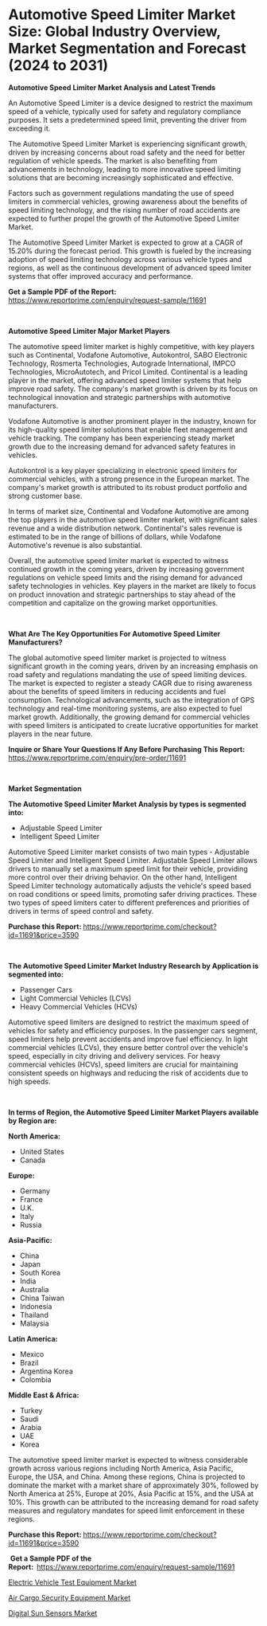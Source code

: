 <p><h1>Automotive Speed Limiter Market Size: Global Industry Overview, Market Segmentation and Forecast (2024 to 2031)</h1></p><p><strong>Automotive Speed Limiter Market Analysis and Latest Trends</strong></p>
<p><p>An Automotive Speed Limiter is a device designed to restrict the maximum speed of a vehicle, typically used for safety and regulatory compliance purposes. It sets a predetermined speed limit, preventing the driver from exceeding it.</p><p>The Automotive Speed Limiter Market is experiencing significant growth, driven by increasing concerns about road safety and the need for better regulation of vehicle speeds. The market is also benefiting from advancements in technology, leading to more innovative speed limiting solutions that are becoming increasingly sophisticated and effective.</p><p>Factors such as government regulations mandating the use of speed limiters in commercial vehicles, growing awareness about the benefits of speed limiting technology, and the rising number of road accidents are expected to further propel the growth of the Automotive Speed Limiter Market.</p><p>The Automotive Speed Limiter Market is expected to grow at a CAGR of 15.20% during the forecast period. This growth is fueled by the increasing adoption of speed limiting technology across various vehicle types and regions, as well as the continuous development of advanced speed limiter systems that offer improved accuracy and performance.</p></p>
<p><strong>Get a Sample PDF of the Report:&nbsp;</strong> <a href="https://www.reportprime.com/enquiry/request-sample/11691">https://www.reportprime.com/enquiry/request-sample/11691</a></p>
<p>&nbsp;</p>
<p><strong>Automotive Speed Limiter Major Market Players</strong></p>
<p><p>The automotive speed limiter market is highly competitive, with key players such as Continental, Vodafone Automotive, Autokontrol, SABO Electronic Technology, Rosmerta Technologies, Autograde International, IMPCO Technologies, MicroAutotech, and Pricol Limited. Continental is a leading player in the market, offering advanced speed limiter systems that help improve road safety. The company's market growth is driven by its focus on technological innovation and strategic partnerships with automotive manufacturers.</p><p>Vodafone Automotive is another prominent player in the industry, known for its high-quality speed limiter solutions that enable fleet management and vehicle tracking. The company has been experiencing steady market growth due to the increasing demand for advanced safety features in vehicles.</p><p>Autokontrol is a key player specializing in electronic speed limiters for commercial vehicles, with a strong presence in the European market. The company's market growth is attributed to its robust product portfolio and strong customer base.</p><p>In terms of market size, Continental and Vodafone Automotive are among the top players in the automotive speed limiter market, with significant sales revenue and a wide distribution network. Continental's sales revenue is estimated to be in the range of billions of dollars, while Vodafone Automotive's revenue is also substantial.</p><p>Overall, the automotive speed limiter market is expected to witness continued growth in the coming years, driven by increasing government regulations on vehicle speed limits and the rising demand for advanced safety technologies in vehicles. Key players in the market are likely to focus on product innovation and strategic partnerships to stay ahead of the competition and capitalize on the growing market opportunities.</p></p>
<p>&nbsp;</p>
<p><strong>What Are The Key Opportunities For Automotive Speed Limiter Manufacturers?</strong></p>
<p><p>The global automotive speed limiter market is projected to witness significant growth in the coming years, driven by an increasing emphasis on road safety and regulations mandating the use of speed limiting devices. The market is expected to register a steady CAGR due to rising awareness about the benefits of speed limiters in reducing accidents and fuel consumption. Technological advancements, such as the integration of GPS technology and real-time monitoring systems, are also expected to fuel market growth. Additionally, the growing demand for commercial vehicles with speed limiters is anticipated to create lucrative opportunities for market players in the near future.</p></p>
<p><strong>Inquire or Share Your Questions If Any Before Purchasing This Report:</strong> <a href="https://www.reportprime.com/enquiry/pre-order/11691">https://www.reportprime.com/enquiry/pre-order/11691</a></p>
<p>&nbsp;</p>
<p><strong>Market Segmentation</strong></p>
<p><strong>The Automotive Speed Limiter Market Analysis by types is segmented into:</strong></p>
<p><ul><li>Adjustable Speed Limiter</li><li>Intelligent Speed Limiter</li></ul></p>
<p><p>Automotive Speed Limiter market consists of two main types - Adjustable Speed Limiter and Intelligent Speed Limiter. Adjustable Speed Limiter allows drivers to manually set a maximum speed limit for their vehicle, providing more control over their driving behavior. On the other hand, Intelligent Speed Limiter technology automatically adjusts the vehicle's speed based on road conditions or speed limits, promoting safer driving practices. These two types of speed limiters cater to different preferences and priorities of drivers in terms of speed control and safety.</p></p>
<p><strong>Purchase this Report:&nbsp;</strong><a href="https://www.reportprime.com/checkout?id=11691&price=3590">https://www.reportprime.com/checkout?id=11691&price=3590</a></p>
<p>&nbsp;</p>
<p><strong>The Automotive Speed Limiter Market Industry Research by Application is segmented into:</strong></p>
<p><ul><li>Passenger Cars</li><li>Light Commercial Vehicles (LCVs)</li><li>Heavy Commercial Vehicles (HCVs)</li></ul></p>
<p><p>Automotive speed limiters are designed to restrict the maximum speed of vehicles for safety and efficiency purposes. In the passenger cars segment, speed limiters help prevent accidents and improve fuel efficiency. In light commercial vehicles (LCVs), they ensure better control over the vehicle's speed, especially in city driving and delivery services. For heavy commercial vehicles (HCVs), speed limiters are crucial for maintaining consistent speeds on highways and reducing the risk of accidents due to high speeds.</p></p>
<p>&nbsp;</p>
<p><strong>In terms of Region, the Automotive Speed Limiter Market Players available by Region are:</strong></p>
<p>
    <p> <strong> North America: </strong>
        <ul>
            <li>United States</li>
            <li>Canada</li>
        </ul>
        </p> 
    <p> <strong> Europe: </strong>
        <ul>
            <li>Germany</li>
            <li>France</li>
            <li>U.K.</li>
            <li>Italy</li>
            <li>Russia</li>
        </ul>
        </p> 
    <p> <strong> Asia-Pacific: </strong>
        <ul>
            <li>China</li>
            <li>Japan</li>
            <li>South Korea</li>
            <li>India</li>
            <li>Australia</li>
            <li>China Taiwan</li>
            <li>Indonesia</li>
            <li>Thailand</li>
            <li>Malaysia</li>
        </ul>
        </p> 
    <p> <strong> Latin America: </strong>
        <ul>
            <li>Mexico</li>
            <li>Brazil</li>
            <li>Argentina Korea</li>
            <li>Colombia</li>
        </ul>
        </p> 
    <p> <strong> Middle East & Africa: </strong>
        <ul>
            <li>Turkey</li>
            <li>Saudi</li>
            <li>Arabia</li>
            <li>UAE</li>
            <li>Korea</li>
        </ul>
    </p>
    </p>
<p><p>The automotive speed limiter market is expected to witness considerable growth across various regions including North America, Asia Pacific, Europe, the USA, and China. Among these regions, China is projected to dominate the market with a market share of approximately 30%, followed by North America at 25%, Europe at 20%, Asia Pacific at 15%, and the USA at 10%. This growth can be attributed to the increasing demand for road safety measures and regulatory mandates for speed limit enforcement in these regions.</p></p>
<p><strong>Purchase this Report: </strong><a href="https://www.reportprime.com/checkout?id=11691&price=3590">https://www.reportprime.com/checkout?id=11691&price=3590</a></p>
<p>&nbsp;<strong>Get a Sample PDF of the Report:&nbsp;&nbsp;</strong><a href="https://www.reportprime.com/enquiry/request-sample/11691">https://www.reportprime.com/enquiry/request-sample/11691</a></p>
<p><strong></strong></p>
<p><p><a href="https://github.com/kufem1/Market-Research-Report-List-1/blob/main/electric-vehicle-test-equipment-market.md">Electric Vehicle Test Equipment Market</a></p><p><a href="https://github.com/singletonthaxterkelliehr2df/Market-Research-Report-List-1/blob/main/air-cargo-security-equipment-market.md">Air Cargo Security Equipment Market</a></p><p><a href="https://view.publitas.com/reportprime-1/digital-sun-sensors-market-research-report-provides-critical-insights-that-can-help-shape-business-development-and-investment-strategies/">Digital Sun Sensors Market</a></p></p>